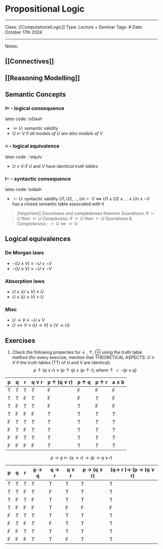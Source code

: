 # Propositional Logic
---
Class: [[ComputationalLogic]]
Type: Lecture + Seminar
Tags: # 
Date: October 17th 2024

---

Notes:
## [[Connectives]]

## [[Reasoning Modelling]]

## Semantic Concepts
### $\vDash$ - logical consequence
latex code: \vDash
- $\vDash U$: semantic validity
- $U \vDash V$ if *all models of U are also models of V* 
### $\equiv$ - logical equivalence
latex code : \equiv
- $U \equiv V$ if $U$ and $V$ have *identical truth tables*
### $\vdash$ - syntactic consequence
latex code: \\vdash
- $\vdash U$: syntactic validity
$U1,U2,...,Un \vdash V \iff U1\land U2 \land ... \land Un \land \neg V$ has a closed semantic table associated with it

>[!important] Soundness and completeness theorem
> *Soundness*: If $\vdash U$ then $\vDash U$
> *Compleness*: If $\vDash U$ then $\vdash U$
> *Soundness & Completeness* : $\vdash U \iff \vDash U$
## Logical equivalences
### De Morgan laws
- $\neg (U \land V) \equiv \neg U \lor \neg V$
- $\neg (U \lor V) \equiv \neg U \lor \neg V$
### Absorption laws
- $U \land (U \lor V) \equiv U$
- $U \lor (U \land V) \equiv U$ 
### Misc
- $U \rightarrow V \equiv \neg U \lor V$
- $U \leftrightarrow V \equiv (U \rightarrow V)\land(V \rightarrow U)$

## Exercises
1. Check the following properties for $\downarrow$ , $\uparrow$, $\oplus$ using the truth table method 
(for every exercise, mention that THEORETICAL ASPECTS: $U \equiv V$ if the truth tables (TT) of U and V are identical)
  $$p \uparrow (q \lor r) \equiv (p \uparrow q) \land(p \uparrow r), where \uparrow = \neg (p \land q)$$

| p   | q   | r   | q ∨ r | p ↑ (q ∨ r) | p ↑ q | p ↑ r | a ∧ b |
| --- | --- | --- | ----- | ----------- | ----- | ----- | ----- |
| T   | T   | T   | T     | F           | F     | F     | F     |
| T   | T   | F   | T     | F           | F     | T     | F     |
| T   | F   | T   | T     | F           | T     | F     | F     |
| T   | F   | F   | F     | T           | T     | T     | T     |
| F   | T   | T   | T     | T           | T     | T     | T     |
| F   | T   | F   | T     | T           | T     | T     | T     |
| F   | F   | T   | T     | T           | T     | T     | T     |
| F   | F   | F   | F     | T           | T     | T     | T     |
$$p \rightarrow q \vDash (q \rightarrow r) \rightarrow (p \rightarrow q \lor r)$$

| p   | q   | r   | p $\rightarrow$ q | q $\rightarrow$ r | q $\lor$ r | p $\rightarrow$ (q $\lor$ r) | (q$\rightarrow$ r )$\rightarrow$ (p $\rightarrow$ (q $\lor$ r) |
| --- | --- | --- | ----------------- | ----------------- | ---------- | ---------------------------- | -------------------------------------------------------------- |
| T   | T   | T   | T                 | T                 | T          | T                            | T                                                              |
| T   | T   | F   | T                 | F                 | T          | T                            | T                                                              |
| T   | F   | T   | F                 | T                 | T          | T                            | T                                                              |
| T   | F   | F   | F                 | T                 | F          | F                            | F                                                              |
| F   | T   | T   | T                 | T                 | T          | T                            | T                                                              |
| F   | T   | F   | T                 | F                 | T          | T                            | T                                                              |
| F   | F   | T   | T                 | T                 | T          | T                            | T                                                              |
| F   | F   | F   | T                 | T                 | F          | T                            | T                                                              |


